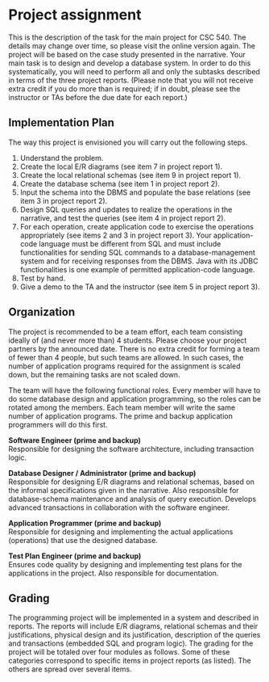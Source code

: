 # Project assignment

This is the description of the task for the main project for CSC 540. The details may change over time, so please visit the online version again. The project will be based on the case study presented in the narrative. Your main task is to design and develop a database system. In order to do this systematically, you will need to perform all and only the subtasks described in terms of the three project reports. (Please note that you will not receive extra credit if you do more than is required; if in doubt, please see the instructor or TAs before the due date for each report.)

## Implementation Plan

The way this project is envisioned you will carry out the following steps. 

1. Understand the problem. 
2. Create the local E/R diagrams (see item 7 in project report 1). 
3. Create the local relational schemas (see item 9 in project report 1). 
4. Create the database schema (see item 1 in project report 2). 
5. Input the schema into the DBMS and populate the base relations (see item 3 in project report 2). 
6. Design SQL queries and updates to realize the operations in the narrative, and test the queries (see item 4 in project report 2). 
7. For each operation, create application code to exercise the operations appropriately (see items 2 and 3 in project report 3). Your application-code language must be different from SQL and must include functionalities for sending SQL commands to a database-management system and for receiving responses from the DBMS. Java with its JDBC functionalities is one example of permitted application-code language.
8. Test by hand. 
9. Give a demo to the TA and the instructor (see item 5 in project report 3). 

## Organization
The project is recommended to be a team effort, each team consisting ideally of (and never more than) 4 students. Please choose your project partners by the announced date. There is no extra credit for forming a team of fewer than 4 people, but such teams are allowed. In such cases, the number of application programs required for the assignment is scaled down, but the remaining tasks are not scaled down. 

The team will have the following functional roles. Every member will have to do some database design and application programming, so the roles can be rotated among the members. Each team member will write the same number of application programs. The prime and backup application programmers will do this first. 

**Software Engineer (prime and backup)**
<br>Responsible for designing the software architecture, including transaction logic. 

**Database Designer / Administrator (prime and backup)**
<br>Responsible for designing E/R diagrams and relational schemas, based on the informal specifications given in the narrative. Also responsible for database-schema maintenance and analysis of query execution. Develops advanced transactions in collaboration with the software engineer. 

**Application Programmer (prime and backup)**
<br>Responsible for designing and implementing the actual applications (operations) that use the designed database. 

**Test Plan Engineer (prime and backup)**
<br>Ensures code quality by designing and implementing test plans for the applications in the project. Also responsible for documentation. 

## Grading
The programming project will be implemented in a system and described in reports. The reports will include E/R diagrams, relational schemas and their justifications, physical design and its justification, description of the queries and transactions (embedded SQL and program logic). The grading for the project will be totaled over four modules as follows. Some of these categories correspond to specific items in project reports (as listed). The others are spread over several items. 
